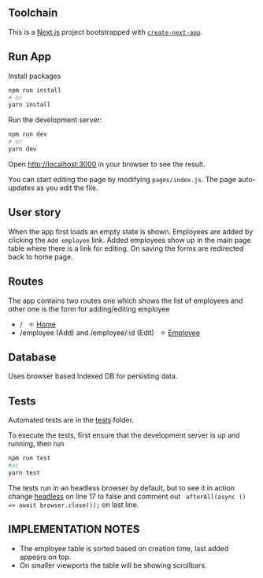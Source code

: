 ## Toolchain

This is a [Next.js](https://nextjs.org/) project bootstrapped with [`create-next-app`](https://github.com/vercel/next.js/tree/canary/packages/create-next-app).

## Run App

Install packages

```bash
npm run install
# or
yarn install
```

Run the development server:

```bash
npm run dev
# or
yarn dev
```

Open [http://localhost:3000](http://localhost:3000) in your browser to see the result.

You can start editing the page by modifying `pages/index.js`. The page auto-updates as you edit the file.

## User story

When the app first loads an empty state is shown. Employees are added by clicking the `Add employee` link. Added employees show up in the main page table where there is a link for editing. On saving the forms are redirected back to home page.

## Routes

The app contains two routes one which shows the list of employees and other one is the form for adding/editing employee

- / &nbsp; ⚛️ [Home](pages/index.js)
- /employee (Add) and /employee/:id (Edit) &nbsp; ⚛️ [Employee](pages/employee/[[...id]].js)

## Database

Uses browser based Indexed DB for persisting data.

## Tests

Automated tests are in the [tests](tests/index.test.js) folder.

To execute the tests, first ensure that the development server is up and running, then run

```bash
npm run test
#or
yarn test
```

The tests run in an headless browser by default, but to see it in action change [headless](tests/index.test.js#L17) on line 17 to false and comment out ` afterAll(async () => await browser.close());` on last line.

## IMPLEMENTATION NOTES

- The employee table is sorted based on creation time, last added appears on top.
- On smaller viewports the table will be showing scrollbars.
